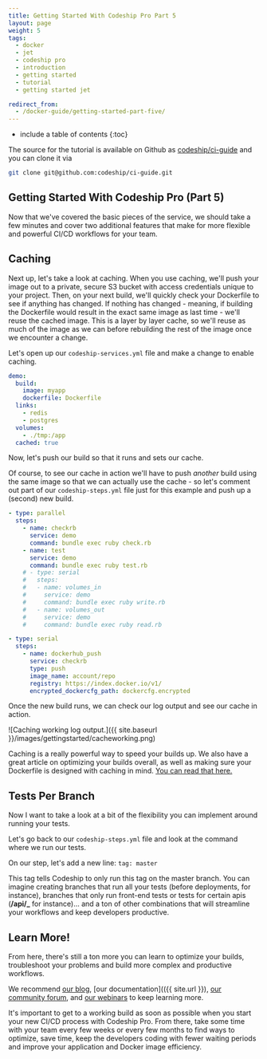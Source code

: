 ```yaml
---
title: Getting Started With Codeship Pro Part 5
layout: page
weight: 5
tags:
  - docker
  - jet
  - codeship pro  
  - introduction
  - getting started
  - tutorial
  - getting started jet

redirect_from:
  - /docker-guide/getting-started-part-five/
---
```


* include a table of contents
{:toc}

The source for the tutorial is available on Github as [codeship/ci-guide](https://github.com/codeship/ci-guide/) and you can clone it via

```bash
git clone git@github.com:codeship/ci-guide.git
```

## Getting Started With Codeship Pro (Part 5)

Now that we've covered the basic pieces of the service, we should take a few minutes and cover two additional features that make for more flexible and powerful CI/CD workflows for your team.

## Caching

Next up, let's take a look at caching. When you use caching, we'll push your image out to a private, secure S3 bucket with access credentials unique to your project. Then, on your next build, we'll quickly check your Dockerfile to see if anything has changed. If nothing has changed - meaning, if building the Dockerfile would result in the exact same image as last time - we'll reuse the cached image. This is a layer by layer cache, so we'll reuse as much of the image as we can before rebuilding the rest of the image once we encounter a change.

Let's open up our `codeship-services.yml` file and make a change to enable caching.

```yaml
demo:
  build:
    image: myapp
    dockerfile: Dockerfile
  links:
    - redis
    - postgres
  volumes:
    - ./tmp:/app
  cached: true
```

Now, let's push our build so that it runs and sets our cache.

Of course, to see our cache in action we'll have to push *another* build using the same image so that we can actually use the cache - so let's comment out part of our `codeship-steps.yml` file just for this example and push up a (second) new build.

```yaml
- type: parallel
  steps:
    - name: checkrb
      service: demo
      command: bundle exec ruby check.rb
    - name: test
      service: demo
      command: bundle exec ruby test.rb
    # - type: serial
    #   steps:
    #   - name: volumes_in
    #     service: demo
    #     command: bundle exec ruby write.rb
    #   - name: volumes_out
    #     service: demo
    #     command: bundle exec ruby read.rb

- type: serial
  steps:
    - name: dockerhub_push
      service: checkrb
      type: push
      image_name: account/repo
      registry: https://index.docker.io/v1/
      encrypted_dockercfg_path: dockercfg.encrypted
```

Once the new build runs, we can check our log output and see our cache in action.

![Caching working log output.]({{ site.baseurl }}/images/gettingstarted/cacheworking.png)

Caching is a really powerful way to speed your builds up. We also have a great article on optimizing your builds overall, as well as making sure your Dockerfile is designed with caching in mind. [You can read that here.](https://blog.codeship.com/speeding-up-your-docker-based-builds-with-codeship/)

## Tests Per Branch

Now I want to take a look at a bit of the flexibility you can implement around running your tests.

Let's go back to our `codeship-steps.yml` file and look at the command where we run our tests.

On our step, let's add a new line: `tag: master`

This tag tells Codeship to only run this tag on the master branch. You can imagine creating branches that run all your tests (before deployments, for instance), branches that only run front-end tests or tests for certain apis (**/api/_** for instance)... and a ton of other combinations that will streamline your workflows and keep developers productive.

## Learn More!

From here, there's still a ton more you can learn to optimize your builds, troubleshoot your problems and build more complex and productive workflows.

We recommend [our blog](https://blog.codeship.com), [our documentation](({{ site.url }}), [our community forum](https://community.codeship.com), and [our webinars](http://resources.codeship.com/webinars) to keep learning more.

It's important to get to a working build as soon as possible when you start your new CI/CD process with Codeship Pro. From there, take some time with your team every few weeks or every few months to find ways to optimize, save time, keep the developers coding with fewer waiting periods and improve your application and Docker image efficiency.
